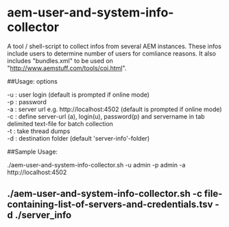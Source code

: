 # aem-user-and-system-info-collector
A tool / shell-script to collect infos from several AEM instances. These infos include users to determine number of users for comliance reasons. It also includes "bundles.xml" to be used on "http://www.aemstuff.com/tools/coi.html".

##Usage: options

-u : user login (default is prompted if online mode)  
-p : password  
-a : server url e.g. http://localhost:4502 (default is prompted if online mode)  
-c : define server-url (a), login(u), password(p) and servername in tab delimited text-file for batch collection  
-t : take thread dumps  
-d : destination folder (default 'server-info'-folder)  

##Sample Usage:

./aem-user-and-system-info-collector.sh  -u admin -p admin -a http://localhost:4502  

./aem-user-and-system-info-collector.sh  -c file-containing-list-of-servers-and-credentials.tsv -d ./server_info
-
